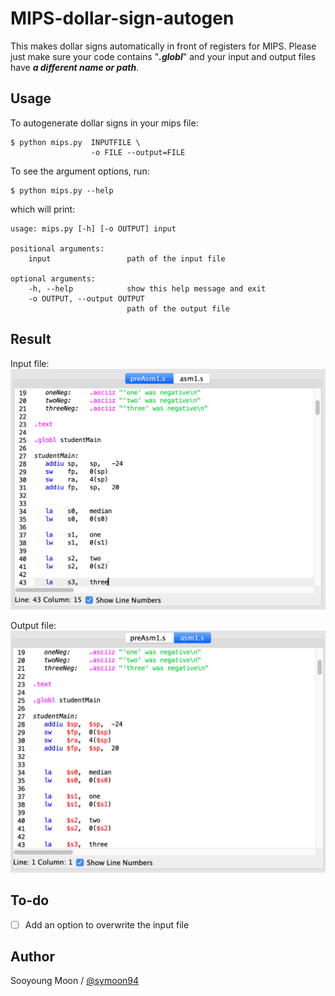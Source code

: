 # MIPS-dollar-sign-autogen

This makes dollar signs automatically in front of registers for MIPS. Please just make sure your code contains "___.globl___" and your input and output files have ___a different name or path___.

## Usage

To autogenerate dollar signs in your mips file:

    $ python mips.py  INPUTFILE \
                      -o FILE --output=FILE 

To see the argument options, run:

    $ python mips.py --help

which will print:

    usage: mips.py [-h] [-o OUTPUT] input

    positional arguments:
        input                 path of the input file

    optional arguments:
        -h, --help            show this help message and exit
        -o OUTPUT, --output OUTPUT
                              path of the output file


## Result

Input file:
![Result1](assets/preasm.png)

Output file:
![Result2](assets/asm.png)

## To-do
- [ ] Add an option to overwrite the input file

## Author

Sooyoung Moon / [@symoon94](https://www.facebook.com/msy0128) 